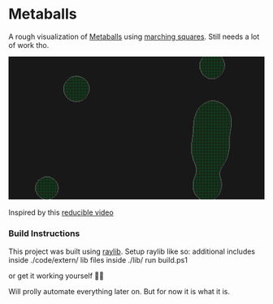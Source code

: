 # Metaballs
A rough visualization of [Metaballs](https://en.wikipedia.org/wiki/Metaballs) using [marching squares](https://en.wikipedia.org/wiki/Marching_squares). Still needs a lot of work tho.

![](metaballs.png)

Inspired by this [reducible video](https://www.youtube.com/watch?v=6oMZb3yP_H8)

### Build Instructions
This project was built using [raylib](https://github.com/raysan5/raylib). Setup raylib like so:
additional includes inside ./code/extern/
lib files inside ./lib/
run build.ps1

or get it working yourself 🤷‍♀️

Will prolly automate everything later on. But for now it is what it is.